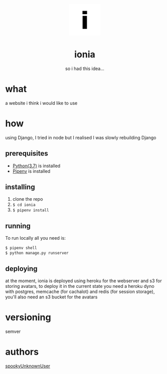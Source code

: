 <p align="center">
 <img width=100 src="static/favicon/favicon.ico">
</p>
<p align="center">
  <h1 align="center">ionia</h1>
    <p align="center">so i had this idea...</p>
</p>

# what
a website i think i would like to use

# how
using Django, I tried in node but I realised I was slowly rebuilding Django 

## prerequisites 
- [Python(3.7)](https://www.python.org/) is installed
- [Pipenv](https://pipenv.readthedocs.io/en/latest/) is installed

## installing
1. clone the repo  
2. `$ cd ionia`  
3. `$ pipenv install`  

## running
To run locally all you need is:
```
$ pipenv shell
$ python manage.py runserver
```

## deploying
at the moment, ionia is deployed using heroku for the webserver and s3 for storing avatars, to deploy it in the current state you need a heroku dyno with postgres, memcache (for cachalot) and redis (for session storage), you'll also need an s3 bucket for the avatars

# versioning
semver

# authors
[spookyUnknownUser](https://github.com/spookyUnknownUser)

